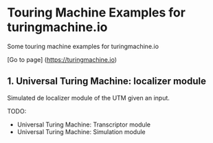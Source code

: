 # Touring Machine Examples for turingmachine.io

Some touring machine examples for turingmachine.io

[Go to page] (https://turingmachine.io)

## 1. Universal Turing Machine: localizer module

Simulated de localizer module of the UTM given an input.

TODO:

  - Universal Turing Machine: Transcriptor module
  - Universal Turing Machine: Simulation module
